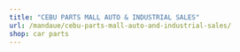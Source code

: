 ```yaml
---
title: "CEBU PARTS MALL AUTO & INDUSTRIAL SALES"
url: /mandaue/cebu-parts-mall-auto-and-industrial-sales/
shop: car parts
---
```

